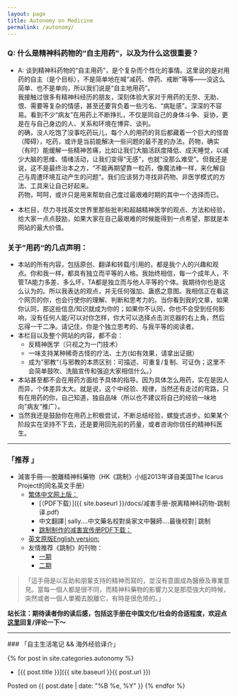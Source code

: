 ```yaml
---
layout: page
title: Autonomy on Medicine
permalink: /autonomy/
---
```

### Q: 什么是精神科药物的“自主用药”，以及为什么这很重要？
* A: 谈到精神科药物的“自主用药”，是个复杂而个性化的事情。这里说的是对用药的自主（是个目标），不是简单地在喊“减药、停药、戒断”等等——没这么简单、也不是单向，所以我们说是“自主地用药”。  
   我接触过很多有精神科经历的朋友，深刻体验大家对于用药的无奈、无助、恨、需要等复杂的情感，甚至还要背负着一些污名、“病耻感”。深深的不容易。看到不少“病友”在用药上不断挣扎，不仅是同自己的身体斗争、妥协，更是在与自己身边的人、关系和环境在博弈、谈判。  
    的确，没人吃饱了没事吃药玩儿，每个人的用药的背后都藏着一个巨大的怪兽（障碍），吃药，或许是当前能解决一些问题的最不差的办法。药物，确实（有时）能缓解一些精神苦痛，比如让我们大脑活跃度降低、成天睡觉，以减少大脑的思维、情绪活动，让我们变得“无感”，也就“没那么难受”。但我还是说，这不是最终治本之方，“不能再期望靠一粒药，像魔法棒一样，来化解自己与周遭环境互动产生的问题“。我们应该努力寻找非药物、非医学模式的方法、工具来让自己好起来。  
    药物，呵呵，或许只是用来帮助自己度过最艰难时期的其中一个选择而已。 

* 本栏目，尽力寻找英文世界里那些批判和超越精神医学的观点、方法和经验，给大家一点点鼓励，如果大家在自己最艰难的时候能得到一点希望，那就是本网站的最大价值。  


### 关于”用药“的几点声明：
* 本站的所有内容，包括原创、翻译和转载/引用的，都是我个人的兴趣和观点。你和我一样，都具有独立而平等的人格。我始终相信，每一个成年人，不管TA能力多差、多么坏，TA都是独立而与他人平等的个体。我期待你也是这么认为的。所以我表达的观点，并无任何强加、蛊惑之意图。我相信正在看这个网页的你，也会行使你的理解、判断和思考力的。当你看到我的文章，如果你认同，那这些信息/知识就成为你的；如果你不认同，你也不会受到任何影响，没有任何人能/可以对你怎样，你大可以选择点击浏览器的右上角，然后忘得一干二净。请记住，你是个独立思考的、与我平等的阅读者。  
* 本栏目以及整个网站的内容，都不会：
  - 反精神医学（只视之为一门技术）
  - 一味支持某种稀奇古怪的疗法、土方(如有效果，请拿出证据）
  - 成为”邪教“（与邪教的本质区别：可描述、可重复/复制、可证伪；这里不会简单鼓吹、洗脑宣传和强迫大家相信什么。） 
* 本站甚至都不会在用药方面给予具体的指导。因为具体怎么用药，实在是因人而异，个体差异太大。就是说，这个中经验、规律，当然还有走过的弯路，只有在用药的你，自己知道，独自品味（所以也不建议将自己的经验一味地向”病友“推广）。
* 当然我还是鼓励你在用药上积极尝试，不断总结经验，螺旋式进步。如果某个阶段实在坚持不下去，还是要用回先前的药量，或者咨询你信任的精神科医生。

<hr>

### 「推荐 」

- 減害手冊──脫離精神科藥物（HK《跳制》小组2013年译自美国The Icarus Project的同名英文手册）  
    - [繁体中文网上版：](https://harmreduction2013hk.wordpress.com/)  
        - [（PDF下载）]({{ site.baseurl }}/docs/减害手册-脱离精神科药物-跳制译.pdf)
        - 中文翻譯│sally....中文藥名校對吳家文中醫師....最後校對│跳制   
        - [跳制制作的减害宣传册PDF下载：](https://shortpressaction.files.wordpress.com/2014/07/1-shortpress-201471.pdf)
    - [英文原版English version:](http://www.theicarusproject.net/downloads/ComingOffPsychDrugsHarmReductGuide2Edonline.pdf)  
    - 友情推荐《跳制》的刊物：
        - [一期](https://shortpress.wordpress.com/)   
        - [二期](https://shortpressaction.wordpress.com/)   

> 「這手冊是以互助和朋輩支持的精神而寫的，並沒有意圖成為醫療及專業意見。當每一個人都是很不同，而精神科藥物的影響力又是那麼強大的時候，突然或者一個人單獨去脫離它，有時是很危險的。」  

**站长注：期待读者你的读后感，包括这手册在中国文化/社会的合适程度，欢迎点[这里](https://github.com/mdrights/beyond-psychiatry/issues/new)回复/评论一下～** 

<!--![手册封面]({{ site.baseurl }}/img/comingoffpsychdrugs.jpg)-->

<hr>
### 「自主生活笔记 && 海外经验译介」

{% for post in site.categories.autonomy %}
+ [{{ post.title }}]({{ site.baseurl }}{{ post.url }})

Posted on {{ post.date | date: "%B %e, %Y" }}
{% endfor %}

